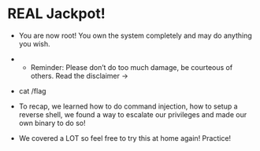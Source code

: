 # REAL Jackpot!

- You are now root! You own the system completely and may do anything you wish.

- - Reminder: Please don’t do too much damage, be courteous of others. Read the disclaimer →

- cat /flag



- To recap, we learned how to do command injection, how to setup a reverse shell, we found a way to escalate our privileges and made our own binary to do so!
- We covered a LOT so feel free to try this at home again! Practice!